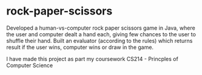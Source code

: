 # rock-paper-scissors
Developed a human-vs-computer rock paper scissors game in Java, where the user and computer dealt a hand each, giving few chances to the user to shuffle their hand. Built an evaluator (according to the rules) which returns result if the user wins, computer wins or draw in the game.

I have made this project as part my coursework CS214 - Princples of Computer Science
